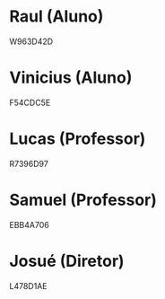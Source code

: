 # Raul (Aluno)
W963D42D

# Vinicius (Aluno)
F54CDC5E

# Lucas (Professor)
R7396D97

# Samuel (Professor)
EBB4A706

# Josué (Diretor)
L478D1AE
